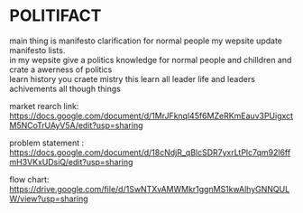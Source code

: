 # POLITIFACT
main thing is manifesto clarification for normal people my wepsite update manifesto lists.<br>
 in my wepsite give a politics  knowledge for normal people and chilldren and crate a awerness of politics<br> 
 learn history you craete mistry this learn all leader life and leaders achivements all though things <br>


market rearch link:      https://docs.google.com/document/d/1MrJFknql45f6MZeRKmEauv3PUigxctM5NCoTrUAyV5A/edit?usp=sharing

problem statement :      https://docs.google.com/document/d/18cNdjR_qBlcSDR7yxrLtPlc7qm92l6ffmH3VKxUDsiQ/edit?usp=sharing

flow chart:              https://drive.google.com/file/d/1SwNTXvAMWMkr1ggnMS1kwAlhyGNNQULW/view?usp=sharing